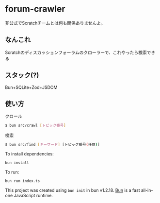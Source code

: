 # forum-crawler
非公式でScratchチームとは何も関係ありませんよ。

## なんこれ
Scratchのディスカッションフォーラムのクローラーで、これやったら検索できる

## スタック(?)
Bun+SQLite+Zod+JSDOM

## 使い方
クロール
```bash
$ bun src/crawl [トピック番号]
```
検索
```bash
$ bun src/find [キーワード] [トピック番号(任意)]
```

To install dependencies:

```bash
bun install
```

To run:

```bash
bun run index.ts
```

This project was created using `bun init` in bun v1.2.18. [Bun](https://bun.sh) is a fast all-in-one JavaScript runtime.
